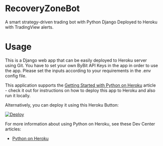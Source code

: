 # RecoveryZoneBot

A smart strategy-driven trading bot with Python Django Deployed to Heroku with TradingView alerts.
# Usage
This is a Django web app that can be easily deployed to Heroku server
using Git. You have to set your own ByBit API Keys in the app in order
to use the app. 
Please set the inputs according to your requirements in the .env config file. 

This application supports the [Getting Started with Python on Heroku](https://devcenter.heroku.com/articles/getting-started-with-python) article - check it out for instructions on how to deploy this app to Heroku and also run it locally.

Alternatively, you can deploy it using this Heroku Button:

[![Deploy](https://www.herokucdn.com/deploy/button.svg)](https://heroku.com/deploy)

For more information about using Python on Heroku, see these Dev Center articles:

- [Python on Heroku](https://devcenter.heroku.com/categories/python)
